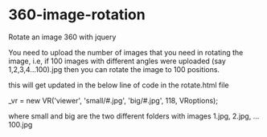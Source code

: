 360-image-rotation
==================

Rotate an image 360 with jquery


You need to upload the number of images that you need in rotating the image, i.e, if 100 images with different angles were uploaded (say 1,2,3,4...100).jpg then you can rotate the image to 100 positions.

this will get updated in the below line of code in the rotate.html file

_vr = new VR('viewer', 'small/#.jpg', 'big/#.jpg', 118, VRoptions);

where small and big are the two different folders with images 1.jpg, 2.jpg, ... 100.jpg
